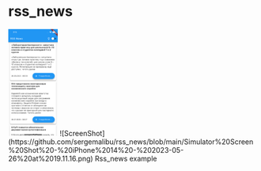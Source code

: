# rss_news
<img src = "https://github.com/sergemalibu/rss_news/blob/main/Simulator%20Screen%20Shot%20-%20iPhone%2014%20-%202023-05-26%20at%2019.11.16.png " width = "100"> 
![ScreenShot](https://github.com/sergemalibu/rss_news/blob/main/Simulator%20Screen%20Shot%20-%20iPhone%2014%20-%202023-05-26%20at%2019.11.16.png)
Rss_news example


